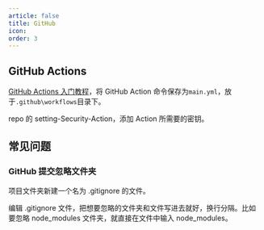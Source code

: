 ```yaml
---
article: false
title: GitHub
icon:
order: 3
---
```


## GitHub Actions

[GitHub Actions 入门教程](http://www.ruanyifeng.com/blog/2019/09/getting-started-with-github-actions.html)，将 GitHub Action 命令保存为`main.yml`，放于`.github\workflows`目录下。

repo 的 setting-Security-Action，添加 Action 所需要的密钥。

## 常见问题

### GitHub 提交忽略文件夹

项目文件夹新建一个名为 .gitignore 的文件。

编辑 .gitignore 文件，把想要忽略的文件夹和文件写进去就好，换行分隔。比如要忽略 node_modules 文件夹，就直接在文件中输入 node_modules。
